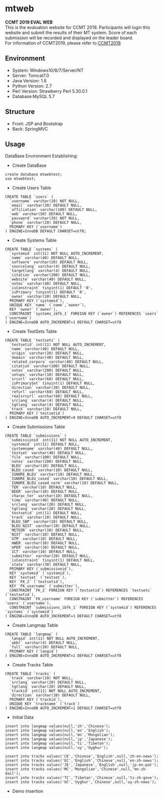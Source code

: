 # mtweb
**CCMT 2019 EVAL WEB**  
This is the evaluation website for CCMT 2019. 
Participants will login this website and submit the results of their MT system. 
Score of each submission will be recorded and displayed on the leader board.  
For information of CCMT2019, please refer to [CCMT2019](http://ccmt2019.jxnu.edu.cn/). 


## Environment
* System: Windows10/8/7/Server/NT
* Server: Tomcat7.0
* Java Version: 1.8
* Python Version: 2.7
* Perl Version: Strawberry Perl 5.30.0.1
* Database:MySQL 5.7

## Structure
* Front: JSP and Bootstrap
* Back: SpringMVC

## Usage
DataBase Environment Establishing:
* Create DataBase  
```$xslt
create database mtwebtest;
use mtwebtest;
```
* Create Users Table
```$xslt
CREATE TABLE `users` (
  `username` varchar(20) NOT NULL,
  `email` varchar(30) DEFAULT NULL,
  `affiliation` varchar(100) DEFAULT NULL,
  `web` varchar(50) DEFAULT NULL,
  `password` varchar(20) NOT NULL,
  `phone` varchar(20) DEFAULT NULL,
  PRIMARY KEY (`username`)
) ENGINE=InnoDB DEFAULT CHARSET=utf8;
```
* Create Systems Table
```$xslt
CREATE TABLE `systems` (
  `systemid` int(11) NOT NULL AUTO_INCREMENT,
  `name` varchar(40) DEFAULT NULL,
  `software` varchar(20) DEFAULT NULL,
  `sourcelang` varchar(4) DEFAULT NULL,
  `targetlang` varchar(4) DEFAULT NULL,
  `citation` varchar(200) DEFAULT NULL,
  `website` varchar(40) DEFAULT NULL,
  `notes` varchar(40) DEFAULT NULL,
  `isConstraint` tinyint(1) DEFAULT '0',
  `isPrimary` tinyint(1) DEFAULT '0',
  `owner` varchar(20) DEFAULT NULL,
  PRIMARY KEY (`systemid`),
  UNIQUE KEY `name` (`name`,`owner`),
  KEY `owner` (`owner`),
  CONSTRAINT `systems_ibfk_1` FOREIGN KEY (`owner`) REFERENCES `users` (`username`)
) ENGINE=InnoDB AUTO_INCREMENT=1 DEFAULT CHARSET=utf8
```
* Create TestSets Table
```$xslt
CREATE TABLE `testsets` (
  `testsetid` int(11) NOT NULL AUTO_INCREMENT,
  `name` varchar(40) DEFAULT NULL,
  `origin` varchar(20) DEFAULT NULL,
  `domain` varchar(40) DEFAULT NULL,
  `related_corpora` varchar(40) DEFAULT NULL,
  `citation` varchar(100) DEFAULT NULL,
  `notes` varchar(200) DEFAULT NULL,
  `setups` varchar(10) DEFAULT NULL,
  `srcurl` varchar(60) DEFAULT NULL,
  `isPrimarySet` tinyint(1) DEFAULT NULL,
  `direction` varchar(30) DEFAULT NULL,
  `refurl` varchar(60) DEFAULT NULL,
  `realsrcurl` varchar(60) DEFAULT NULL,
  `srclang` varchar(4) DEFAULT NULL,
  `tgtlang` varchar(4) DEFAULT NULL,
  `track` varchar(10) DEFAULT NULL,
  PRIMARY KEY (`testsetid`)
) ENGINE=InnoDB AUTO_INCREMENT=9 DEFAULT CHARSET=utf8
```

* Create Submissions Table
```$xslt
CREATE TABLE `submissions` (
  `submissionid` int(11) NOT NULL AUTO_INCREMENT,
  `systemid` int(11) DEFAULT NULL,
  `systemname` varchar(40) DEFAULT NULL,
  `testset` varchar(40) DEFAULT NULL,
  `file` varchar(100) DEFAULT NULL,
  `notes` varchar(200) DEFAULT NULL,
  `BLEU` varchar(10) DEFAULT NULL,
  `BLEU_cased` varchar(10) DEFAULT NULL,
  `IGNORE_BLEU` varchar(10) DEFAULT NULL,
  `IGNORE_BLEU_cased` varchar(10) DEFAULT NULL,
  `IGNORE_BLEU_cased_norm` varchar(10) DEFAULT NULL,
  `TER` varchar(10) DEFAULT NULL,
  `BEER` varchar(10) DEFAULT NULL,
  `charac_ter` varchar(10) DEFAULT NULL,
  `time` varchar(40) DEFAULT NULL,
  `srclang` varchar(20) DEFAULT NULL,
  `tgtlang` varchar(20) DEFAULT NULL,
  `testsetid` int(11) DEFAULT NULL,
  `track` varchar(10) DEFAULT NULL,
  `BLEU_SBP` varchar(10) DEFAULT NULL,
  `BLEU_NIST` varchar(10) DEFAULT NULL,
  `METEOR` varchar(10) DEFAULT NULL,
  `NIST` varchar(10) DEFAULT NULL,
  `GTM` varchar(10) DEFAULT NULL,
  `mWER` varchar(10) DEFAULT NULL,
  `mPER` varchar(10) DEFAULT NULL,
  `ICT` varchar(10) DEFAULT NULL,
  `submitter` varchar(20) DEFAULT NULL,
  `isConstraint` tinyint(1) DEFAULT NULL,
  `state` varchar(30) DEFAULT NULL,
  PRIMARY KEY (`submissionid`),
  KEY `systemid` (`systemid`),
  KEY `testset` (`testset`),
  KEY `FK_2` (`testsetid`),
  KEY `FK_username` (`submitter`),
  CONSTRAINT `FK_2` FOREIGN KEY (`testsetid`) REFERENCES `testsets` (`testsetid`),
  CONSTRAINT `FK_username` FOREIGN KEY (`submitter`) REFERENCES `users` (`username`),
  CONSTRAINT `submissions_ibfk_1` FOREIGN KEY (`systemid`) REFERENCES `systems` (`systemid`)
) ENGINE=InnoDB AUTO_INCREMENT=1 DEFAULT CHARSET=utf8
```
* Create Langmap Table
```$xslt
CREATE TABLE `langmap` (
  `langid` int(11) NOT NULL AUTO_INCREMENT,
  `abbr` varchar(4) DEFAULT NULL,
  `full` varchar(20) DEFAULT NULL,
  PRIMARY KEY (`langid`)
) ENGINE=InnoDB AUTO_INCREMENT=1 DEFAULT CHARSET=utf8
```
* Create Tracks Table
```$xslt
CREATE TABLE `tracks` (
  `track` varchar(10) NOT NULL,
  `srclang` varchar(20) DEFAULT NULL,
  `tgtlang` varchar(20) DEFAULT NULL,
  `trackid` int(11) NOT NULL AUTO_INCREMENT,
  `direction` varchar(30) DEFAULT NULL,
  PRIMARY KEY (`trackid`),
  UNIQUE KEY `trackname` (`track`)
) ENGINE=InnoDB AUTO_INCREMENT=1 DEFAULT CHARSET=utf8
```
* Initial Data
```$xslt
insert into langmap values(null,'zh','Chinese');
insert into langmap values(null,'en','English');
insert into langmap values(null,'mn','Mongolian');
insert into langmap values(null,'jp','Japanese');
insert into langmap values(null,'ti','Tibetan');
insert into langmap values(null,'uy','Uyghur');

insert into tracks values('CE','Chinese','English',null,'zh-en-news');
insert into tracks values('EC','English','Chinese',null,'en-zh-news');
insert into tracks values('JE','Japanese','English',null,'jp-en-pat');
insert into tracks values('MC','Mongolian','Chinese',null,'mn-zh-dail');
insert into tracks values('TC','Tibetan','Chinese',null,'ti-zh-gove');
insert into tracks values('UC','Uyghur','Chinese',null,'uy-zh-news');
```

* Demo Insertion
```

```


